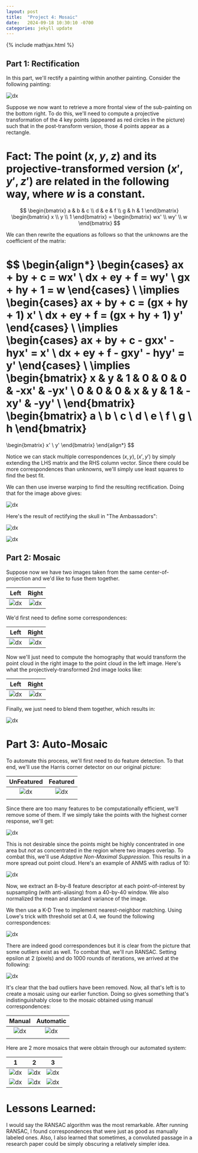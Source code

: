 ```yaml
---
layout: post
title:  "Project 4: Mosaic"
date:   2024-09-18 10:30:10 -0700
categories: jekyll update
---
```

{% include mathjax.html %}
$$\newcommand{\norm}[1]{\left\lVert#1\right\rVert}$$


## Part 1: Rectification

In this part, we'll rectify a painting within another painting. Consider the following painting:

![dx]({{site.baseurl}}/assets/proj4/classical_before)

Suppose we now want to retrieve a more frontal view of the sub-painting on the bottom right. To do this, we'll need to compute a projective transformation of the 4 key points (appeared as red circles in the picture) such that in the post-transform version, those 4 points appear as a rectangle. 

# Fact: The point $(x, y, z)$ and its projective-transformed version $(x', y', z')$ are related in the following way, where $w$ is a constant.

$$ \begin{bmatrix}
    a & b & c \\
    d & e & f \\
    g & h & 1
    \end{bmatrix}
    \begin{bmatrix} x \\ y \\ 1 \end{bmatrix}
    =
    \begin{bmatrix} wx' \\ wy' \\ w \end{bmatrix} $$
	
We can then rewrite the equations as follows so that the unknowns are the coefficient of the matrix:

$$ \begin{align*}
\begin{cases}
ax + by + c = wx' \\
dx + ey + f = wy' \\
gx + hy + 1 = w
\end{cases}
\\
\implies
\begin{cases}
ax + by + c = (gx + hy + 1) x' \\
dx + ey + f = (gx + hy + 1) y'
\end{cases}
\\
\implies
\begin{cases}
ax + by + c - gxx' - hyx' = x' \\
dx + ey + f - gxy' - hyy' = y'
\end{cases}
\\
\implies
\begin{bmatrix}
x & y & 1 & 0 & 0 & 0 & -xx' & -yx' \\
0 & 0 & 0 & x & y & 1 & -xy' & -yy' \\
\end{bmatrix}
\begin{bmatrix} a \\ b \\ c \\ d \\ e \\ f \\ g \\ h \end{bmatrix}
=
\begin{bmatrix} x' \\ y' \end{bmatrix}
\end{align*} $$

Notice we can stack multiple correspondences $(x, y), (x', y')$ by simply extending the LHS matrix and the RHS column vector. Since there could be more correspondences than unknowns, we'll simply use least squares to find the best fit.

We can then use inverse warping to find the resulting rectification. Doing that for the image above gives:

![dx]({{site.baseurl}}/assets/proj4/classical_after)

Here's the result of rectifying the skull in "The Ambassadors":

![dx]({{site.baseurl}}/assets/proj4/ambassadors.jpg)

![dx]({{site.baseurl}}/assets/proj4/skull)


## Part 2: Mosaic

Suppose now we have two images taken from the same center-of-projection and we'd like to fuse them together.

| Left                                                | Right                                              |
|:-----------------------------------------------------:|:-----------------------------------------------:|
| ![dx]({{site.baseurl}}/assets/proj4/1.jpg) | ![dx]({{site.baseurl}}/assets/proj4/2.jpg) |

We'd first need to define some correspondences:

| Left                                                | Right                                              |
|:-----------------------------------------------------:|:-----------------------------------------------:|
| ![dx]({{site.baseurl}}/assets/proj4/1_c) | ![dx]({{site.baseurl}}/assets/proj4/2_c) |

Now we'll just need to compute the homography that would transform the point cloud in the right image to the point cloud in the left image. Here's what the projectively-transformed 2nd image looks like:

| Left                                                | Right                                              |
|:-----------------------------------------------------:|:-----------------------------------------------:|
| ![dx]({{site.baseurl}}/assets/proj4/1_s) | ![dx]({{site.baseurl}}/assets/proj4/2_s) |


Finally, we just need to blend them together, which results in:

![dx]({{site.baseurl}}/assets/proj4/1_2_.jpg)

# Part 3: Auto-Mosaic

To automate this process, we'll first need to do feature detection. To that end, we'll use the Harris corner detector on our original picture:

| UnFeatured                                      | Featured                                      |
|:-----------------------------------------------:|:---------------------------------------------:|
| ![dx]({{site.baseurl}}/assets/proj4/unfeatured) | ![dx]({{site.baseurl}}/assets/proj4/featured) |
|                                                 |                                               |

Since there are too many features to be computationally efficient, we'll remove some of them. If we simply take the points with the highest corner response, we'll get:

![dx]({{site.baseurl}}/assets/proj4/highest_response)

This is not desirable since the points might be highly concentrated in one area but *not* as concentrated in the region where two images overlap. To combat this, we'll use *Adaptive Non-Maximal Suppression*. This results in a more spread out point cloud. Here's an example of ANMS with radius of 10:

![dx]({{site.baseurl}}/assets/proj4/anms)

Now, we extract an 8-by-8 feature descriptor at each point-of-interest by supsampling (with anti-aliasing) from a 40-by-40 window. We also normalized the mean and standard variance of the image. 

We then use a K-D Tree to implement nearest-neighbor matching. Using Lowe's trick with threshold set at 0.4, we found the following correspondences: 

![dx]({{site.baseurl}}/assets/proj4/nn_cor)

There are indeed good correspondences but it is clear from the picture that some outliers exist as well. To combat that, we'll run RANSAC. Setting epsilon at 2 (pixels) and do 1000 rounds of iterations, we arrived at the following:

![dx]({{site.baseurl}}/assets/proj4/ransac_cor)

It's clear that the bad outliers have been removed. Now, all that's left is to create a mosaic using our earlier function. Doing so gives something that's indistinguishably close to the mosaic obtained using manual correspondences:

| Manual                                          | Automatic                                      |
|:-----------------------------------------------:|:---------------------------------------------:|
| ![dx]({{site.baseurl}}/assets/proj4/1_2_.jpg) | ![dx]({{site.baseurl}}/assets/proj4/1_2_auto.jpg) |
|                                                 |                                               |

Here are 2 more mosaics that were obtain through our automated system:

| 1                                                 | 2                                                 | 3                                                 |
|:-------------------------------------------------:|:-------------------------------------------------:|---------------------------------------------------|
| ![dx]({{site.baseurl}}/assets/proj4/2.jpg) | ![dx]({{site.baseurl}}/assets/proj4/3.jpg) | ![dx]({{site.baseurl}}/assets/proj4/2_3_auto.jpg) |
| ![dx]({{site.baseurl}}/assets/proj4/3.jpg) | ![dx]({{site.baseurl}}/assets/proj4/4.jpg) | ![dx]({{site.baseurl}}/assets/proj4/3_4_auto.jpg) |

# Lessons Learned:

I would say the RANSAC algorithm was the most remarkable. After running RANSAC, I found correspondences that were just as good as manually labeled ones. Also, I also learned that sometimes, a convoluted passage in a research paper could be simply obscuring a relatively simpler idea.
